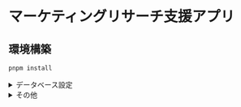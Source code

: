 # マーケティングリサーチ支援アプリ

## 環境構築

```bash
pnpm install
```

<details>
<summary>データベース設定</summary>

```
npx supabase@latest init
```

#### ローカルデータベースを開始

```
npx supabase start
```

#### ローカルデータベースを停止

```
npx supabase stop
```

#### ローカルデータベースをリセット

```
npx supabase db reset
```

#### generate

```
pnpm prisma generate
```

#### migration

```
pnpm run db:migrate --name マイグレーション名
```

#### seed

```
pnpm run db:seed
```

#### Prisma Studio 起動

```
pnpm run db:studio
```

</details>

<details>
<summary>その他</summary>

#### 型チェック

```bash
pnpm run typecheck
```

#### クリーンアップ

```bash
pnpm run clean
```

#### ESLint

```bash
# 検知のみ
pnpm run lint

# 自動修正
pnpm run lint --fix
```

#### Prettier

```bash
pnpm run format
```

</details>
